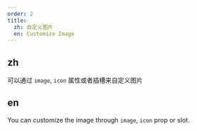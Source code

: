 ```yaml
---
order: 2
title:
  zh: 自定义图片
  en: Customize Image
---
```


## zh

可以通过 `image`, `icon` 属性或者插槽来自定义图片

## en

You can customize the image through `image`, `icon` prop or slot.
